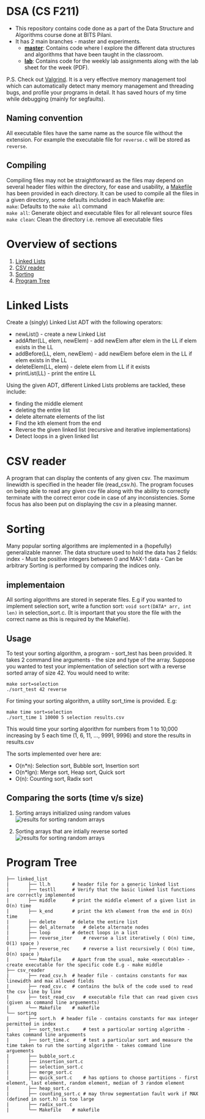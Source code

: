 # DSA (CS F211)
* This repository contains code done as a part of the Data Structure and Algorithms course done at BITS Pilani.
* It has 2 main branches - master and experiments.  
	* **[master](https://github.com/MananSoni42/DSA/tree/master)**: Contains code where I explore the different data structures and algorithms that have been taught in the classroom.
	* **[lab](https://github.com/MananSoni42/DSA/tree/lab)**: Contains code for the weekly lab assignments along with the lab sheet for the week (PDF).

P.S.
Check out [Valgrind](https://valgrind.org/). It is a very effective memory management tool which can automatically detect many memory management and threading bugs, and profile your programs in detail.
It has saved hours of my time while debugging (mainly for segfaults).

## Naming convention
All executable files have the same name as the source file without the extension. For example the executable file for ```reverse.c``` will be stored as ```reverse```.
## Compiling
Compiling files may not be straightforward as the files may depend on several header files within the directory, for ease and usability, a [Makefile](https://www.gnu.org/software/make/manual/html_node/Introduction.html) has been provided in each directory. It can be used to compile all the files in a given directory, some defaults included in each Makefile are:  
```make```: Defaults to the ```make all``` command  
```make all```:  Generate object  and executable files for all relevant source files  
```make clean```: Clean the directory i.e. remove all executable files  

# Overview of sections
1. [Linked Lists](#Linked-Lists)
2. [CSV reader](#CSV-reader)
3. [Sorting](#Sorting) 
4. [Program Tree](#Program-Tree)

# Linked Lists
Create a (singly) Linked List ADT with the following operators:
* newList() - create a new Linked List
* addAfter(LL, elem, newElem) - add newElem after elem in the LL if elem exists in the LL
* addBefore(LL, elem, newElem) - add newElem before elem in the LL if elem exists in the LL
* deleteElem(LL, elem) - delete elem from LL if it exists
* printList(LL) - print the entire LL

Using the given ADT, different Linked Lists problems are tackled, these include:
* finding the middle element
* deleting the entire list
* delete alternate elements of the list
* Find the kth element from the end
* Reverse the given linked list (recursive and iterative implementations)
* Detect loops in a given linked list

# CSV reader
A program that can display the contents of any given csv. The maximum linewidth is specified in the header file (read_csv.h).
The program focuses on being able to read any given csv file along with the ability to correctly terminate with the correct error code in case of any inconsistencies. Some focus has also been put on displaying the csv in a pleasing manner.

# Sorting
Many popular sorting algorithms are implemented in a (hopefully) generalizable manner. The data structure used to hold the data has 2 fields:
index - Must be positive integers between 0 and MAX-1
data - Can be arbitrary
Sorting is performed by comparing the indices only. 

## implementaion
All sorting algorithms are stored in seperate files. E.g if you wanted to implement selection sort, write a function sort:
```void sort(DATA* arr, int len)``` in selection_sort.c. (It is important that you store the file with the correct name as this is required by the Makefile). 

## Usage
To test your sorting algorithm, a program - sort_test has been provided. It takes 2 command line arguments - the size and type of the array. Suppose you wanted to test your implementation of selection sort with a reverse sorted array of size 42. You would need to write:
```
make sort=selection
./sort_test 42 reverse
```
For timing your sorting algorithm, a utility sort_time is provided.
E.g:
```
make time sort=selection
./sort_time 1 10000 5 selection results.csv
```
This would time your sorting algorithm for numbers from 1 to 10,000 increasing by 5 each time (1, 6, 11, ..., 9991, 9996) and store the results in results.csv

The sorts implemented over here are:
* O(n*n): Selection sort, Bubble sort, Insertion sort
* O(n*lgn): Merge sort, Heap sort, Quick sort
* O(n): Counting sort, Radix sort

## Comparing the sorts (time v/s size)
1. Sorting arrays initialized using random values
![results for sorting random arrays](https://github.com/MananSoni42/DSA/blob/master/sorting/random_sort.png)

2. Sorting arrays that are intially reverse sorted
![results for sorting random arrays](https://github.com/MananSoni42/DSA/blob/master/sorting/reverse_sort.png)

# Program Tree
```
├── linked_list				
|	    ├── ll.h 		# header file for a generic linked list
|	    ├── testll 		# Verify that the basic linked list functions are correctly implemented
|	    ├── middle 		# print the middle element of a given list in O(n) time
|	    ├── k_end 		# print the kth element from the end in O(n) time
|	    ├── delete 		# delete the entire list
|	    ├── del_alternate 	# delete alternate nodes
|	    ├── loop 		# detect loops in a list
|	    ├── reverse_iter 	# reverse a list iteratively ( O(n) time, O(1) space )
|	    ├── reverse_rec 	# reverse a list recursively ( O(n) time, O(n) space )
|	    └── Makefile 	# Apart from the usual, make <executable> - create executable for the specific code E.g - make middle
├── csv_reader
|	    ├── read_csv.h 	# header file - contains constants for max linewidth and max allowed fields
|	    ├── read_csv.c 	# contains the bulk of the code used to read the csv line by line
|	    ├── test_read_csv 	# executable file that can read given csvs (given as command line arguements)
|	    └── Makefile 	# makefile
└── sorting
|	    ├── sort.h 	# header file - contains constants for max integer permitted in index
|	    ├── sort_test.c 	# test a particular sorting algorithm - takes command line arguements
|	    ├── sort_time.c 	# test a particular sort and measure the time taken to run the sorting algorithm - takes command line arguements
|	    ├── bubble_sort.c
|	    ├── insertion_sort.c
|	    ├── selection_sort.c
|	    ├── merge_sort.c
|	    ├── quick_sort.c 	# has options to choose partitions - first element, last element, random element, median of 3 random element
|	    ├── heap_sort.c
|	    ├── counting_sort.c # may throw segmentation fault work if MAX (defined in sort.h) is too large
|	    ├── radix_sort.c
|	    └── Makefile 	# makefile
```
